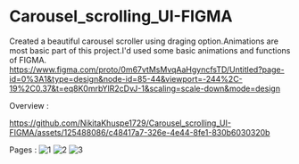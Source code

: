 # Carousel_scrolling_UI-FIGMA
Created a beautiful carousel scroller using draging option.Animations are most basic part of this project.I'd used some basic animations and functions of FIGMA.
https://www.figma.com/proto/0m67vtMsMvqAaHgyncfsTD/Untitled?page-id=0%3A1&type=design&node-id=85-44&viewport=-244%2C-19%2C0.37&t=eq8K0mrbYlR2cDvJ-1&scaling=scale-down&mode=design

Overview :



https://github.com/NikitaKhuspe1729/Carousel_scrolling_UI-FIGMA/assets/125488086/c48417a7-326e-4e44-8fe1-830b6030320b



Pages :
![1](https://github.com/NikitaKhuspe1729/Carousel_scrolling_UI-FIGMA/assets/125488086/1c6d84f1-24e3-4247-8a6f-c17e1c1e3feb)
![2](https://github.com/NikitaKhuspe1729/Carousel_scrolling_UI-FIGMA/assets/125488086/cb086271-ecbe-4355-a5a3-42b1c5b67b68)
![3](https://github.com/NikitaKhuspe1729/Carousel_scrolling_UI-FIGMA/assets/125488086/a7ce2ead-7718-4687-940e-81d8d33d6b32)


